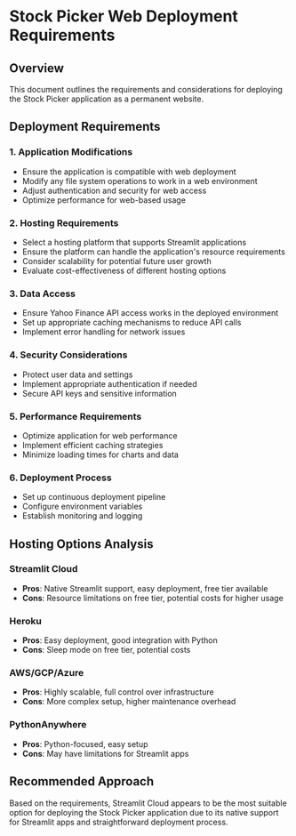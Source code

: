 # Stock Picker Web Deployment Requirements

## Overview
This document outlines the requirements and considerations for deploying the Stock Picker application as a permanent website.

## Deployment Requirements

### 1. Application Modifications
- Ensure the application is compatible with web deployment
- Modify any file system operations to work in a web environment
- Adjust authentication and security for web access
- Optimize performance for web-based usage

### 2. Hosting Requirements
- Select a hosting platform that supports Streamlit applications
- Ensure the platform can handle the application's resource requirements
- Consider scalability for potential future user growth
- Evaluate cost-effectiveness of different hosting options

### 3. Data Access
- Ensure Yahoo Finance API access works in the deployed environment
- Set up appropriate caching mechanisms to reduce API calls
- Implement error handling for network issues

### 4. Security Considerations
- Protect user data and settings
- Implement appropriate authentication if needed
- Secure API keys and sensitive information

### 5. Performance Requirements
- Optimize application for web performance
- Implement efficient caching strategies
- Minimize loading times for charts and data

### 6. Deployment Process
- Set up continuous deployment pipeline
- Configure environment variables
- Establish monitoring and logging

## Hosting Options Analysis

### Streamlit Cloud
- **Pros**: Native Streamlit support, easy deployment, free tier available
- **Cons**: Resource limitations on free tier, potential costs for higher usage

### Heroku
- **Pros**: Easy deployment, good integration with Python
- **Cons**: Sleep mode on free tier, potential costs

### AWS/GCP/Azure
- **Pros**: Highly scalable, full control over infrastructure
- **Cons**: More complex setup, higher maintenance overhead

### PythonAnywhere
- **Pros**: Python-focused, easy setup
- **Cons**: May have limitations for Streamlit apps

## Recommended Approach
Based on the requirements, Streamlit Cloud appears to be the most suitable option for deploying the Stock Picker application due to its native support for Streamlit apps and straightforward deployment process.
